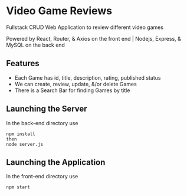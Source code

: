 # Video Game Reviews
Fullstack CRUD Web Application to review different video games

Powered by React, Router, & Axios on the front end | Nodejs, Express, & MySQL on the back end

## Features
  - Each Game has id, title, description, rating, published status
  - We can create, review, update, &/or delete Games
  - There is a Search Bar for finding Games by title

## Launching the Server
In the back-end directory use

    npm install
    then
    node server.js

## Launching the Application
In the front-end directory use

    npm start
